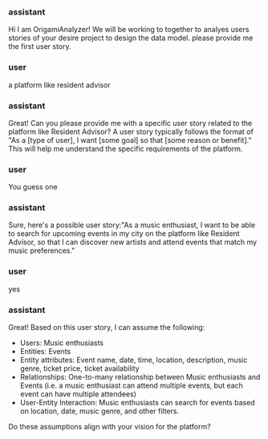 ### assistant
Hi I am OrigamiAnalyzer! We will be working to together to analyes users stories of your desire project to design the data model. please provide me the first user story.
### user
a platform like resident advisor
### assistant
Great! Can you please provide me with a specific user story related to the platform like Resident Advisor? A user story typically follows the format of "As a [type of user], I want [some goal] so that [some reason or benefit]." This will help me understand the specific requirements of the platform.
### user
You guess one
### assistant
Sure, here's a possible user story:"As a music enthusiast, I want to be able to search for upcoming events in my city on the platform like Resident Advisor, so that I can discover new artists and attend events that match my music preferences."
### user
yes
### assistant
Great! Based on this user story, I can assume the following:

- Users: Music enthusiasts
- Entities: Events
- Entity attributes: Event name, date, time, location, description, music genre, ticket price, ticket availability
- Relationships: One-to-many relationship between Music enthusiasts and Events (i.e. a music enthusiast can attend multiple events, but each event can have multiple attendees)
- User-Entity Interaction: Music enthusiasts can search for events based on location, date, music genre, and other filters.

Do these assumptions align with your vision for the platform?